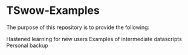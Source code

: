 # TSwow-Examples

The purpose of this repository is to provide the following:

Hastened learning for new users
Examples of intermediate datascripts
Personal backup
